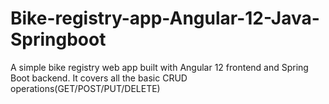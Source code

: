 # Bike-registry-app-Angular-12-Java-Springboot
A simple bike registry web app built with Angular 12 frontend and Spring Boot backend. It covers all the basic CRUD operations(GET/POST/PUT/DELETE)
